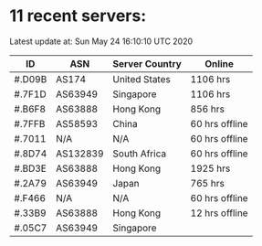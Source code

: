 # 11 recent servers:

Latest update at: Sun May 24 16:10:10 UTC 2020

| ID | ASN | Server Country | Online |
| -- | --- | -------------- | ------ |
| #.D09B | AS174 | United States | 1106 hrs |
| #.7F1D | AS63949 | Singapore | 1106 hrs |
| #.B6F8 | AS63888 | Hong Kong | 856 hrs |
| #.7FFB | AS58593 | China | 60 hrs offline |
| #.7011 | N/A | N/A | 60 hrs offline |
| #.8D74 | AS132839 | South Africa | 60 hrs offline |
| #.BD3E | AS63888 | Hong Kong | 1925 hrs |
| #.2A79 | AS63949 | Japan | 765 hrs |
| #.F466 | N/A | N/A | 60 hrs offline |
| #.33B9 | AS63888 | Hong Kong | 12 hrs offline |
| #.05C7 | AS63949 | Singapore | |

